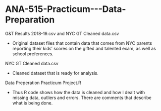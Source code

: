# ANA-515-Practicum---Data-Preparation

G&T Results 2018-19.csv and NYC GT Cleaned data.csv 

- Original dataset files that contain data that comes from NYC parents reporting their kids’ scores on the gifted and talented exam, as well as school preferences.

NYC GT Cleaned data.csv

- Cleaned dataset that is ready for analysis.

Data Preperation Practicum Project.R 

- Thus R code shows how the data is cleaned and how I dealt with missing data, outliers and errors. There are comments that describe what is being done. 

